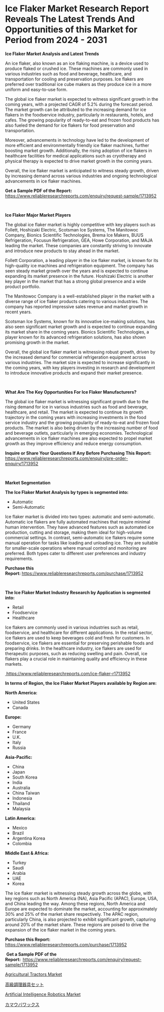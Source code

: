 <p><h1>Ice Flaker Market Research Report Reveals The Latest Trends And Opportunities of this Market for Period from 2024 - 2031</h1></p><p><strong>Ice Flaker Market Analysis and Latest Trends</strong></p>
<p><p>An ice flaker, also known as an ice flaking machine, is a device used to produce flaked or crushed ice. These machines are commonly used in various industries such as food and beverage, healthcare, and transportation for cooling and preservation purposes. Ice flakers are preferred over traditional ice cube makers as they produce ice in a more uniform and easy-to-use form.</p><p>The global ice flaker market is expected to witness significant growth in the coming years, with a projected CAGR of 5.2% during the forecast period. The market growth can be attributed to the increasing demand for ice flakers in the foodservice industry, particularly in restaurants, hotels, and cafes. The growing popularity of ready-to-eat and frozen food products has also fueled the demand for ice flakers for food preservation and transportation.</p><p>Moreover, advancements in technology have led to the development of more efficient and environmentally friendly ice flaker machines, further boosting market growth. Additionally, the rising adoption of ice flakers in healthcare facilities for medical applications such as cryotherapy and physical therapy is expected to drive market growth in the coming years.</p><p>Overall, the ice flaker market is anticipated to witness steady growth, driven by increasing demand across various industries and ongoing technological advancements in ice flaker machines.</p></p>
<p><strong>Get a Sample PDF of the Report:&nbsp;</strong> <a href="https://www.reliableresearchreports.com/enquiry/request-sample/1713952">https://www.reliableresearchreports.com/enquiry/request-sample/1713952</a></p>
<p>&nbsp;</p>
<p><strong>Ice Flaker Major Market Players</strong></p>
<p><p>The global ice flaker market is highly competitive with key players such as Follett, Hoshizaki Electric, Scotsman Ice Systems, The Manitowoc Company, Bionics Scientific Technologies, Brema Ice Makers, BUUS Refrigeration, Focusun Refrigeration, GEA, Howe Corporation, and MAJA leading the market. These companies are constantly striving to innovate and introduce new products to stay ahead in the market.</p><p>Follett Corporation, a leading player in the ice flaker market, is known for its high-quality ice machines and refrigeration equipment. The company has seen steady market growth over the years and is expected to continue expanding its market presence in the future. Hoshizaki Electric is another key player in the market that has a strong global presence and a wide product portfolio.</p><p>The Manitowoc Company is a well-established player in the market with a diverse range of ice flaker products catering to various industries. The company has reported impressive sales revenue and market growth in recent years.</p><p>Scotsman Ice Systems, known for its innovative ice-making solutions, has also seen significant market growth and is expected to continue expanding its market share in the coming years. Bionics Scientific Technologies, a player known for its advanced refrigeration solutions, has also shown promising growth in the market.</p><p>Overall, the global ice flaker market is witnessing robust growth, driven by the increased demand for commercial refrigeration equipment across various industries. The market size is expected to increase significantly in the coming years, with key players investing in research and development to introduce innovative products and expand their market presence.</p></p>
<p>&nbsp;</p>
<p><strong>What Are The Key Opportunities For Ice Flaker Manufacturers?</strong></p>
<p><p>The global ice flaker market is witnessing significant growth due to the rising demand for ice in various industries such as food and beverage, healthcare, and retail. The market is expected to continue its growth trajectory in the coming years with increasing investments in the food service industry and the growing popularity of ready-to-eat and frozen food products. The market is also being driven by the increasing number of food and beverage outlets, particularly in emerging economies. Technological advancements in ice flaker machines are also expected to propel market growth as they improve efficiency and reduce energy consumption.</p></p>
<p><strong>Inquire or Share Your Questions If Any Before Purchasing This Report:</strong> <a href="https://www.reliableresearchreports.com/enquiry/pre-order-enquiry/1713952">https://www.reliableresearchreports.com/enquiry/pre-order-enquiry/1713952</a></p>
<p>&nbsp;</p>
<p><strong>Market Segmentation</strong></p>
<p><strong>The Ice Flaker Market Analysis by types is segmented into:</strong></p>
<p><ul><li>Automatic</li><li>Semi-Automatic</li></ul></p>
<p><p>Ice flaker market is divided into two types: automatic and semi-automatic. Automatic ice flakers are fully automated machines that require minimal human intervention. They have advanced features such as automated ice production, cutting and storage, making them ideal for high-volume commercial settings. In contrast, semi-automatic ice flakers require some manual operation for tasks like loading and unloading ice. They are suitable for smaller-scale operations where manual control and monitoring are preferred. Both types cater to different user preferences and industry requirements.</p></p>
<p><strong>Purchase this Report:&nbsp;</strong><a href="https://www.reliableresearchreports.com/purchase/1713952">https://www.reliableresearchreports.com/purchase/1713952</a></p>
<p>&nbsp;</p>
<p><strong>The Ice Flaker Market Industry Research by Application is segmented into:</strong></p>
<p><ul><li>Retail</li><li>Foodservice</li><li>Healthcare</li></ul></p>
<p><p>Ice flakers are commonly used in various industries such as retail, foodservice, and healthcare for different applications. In the retail sector, ice flakers are used to keep beverages cold and fresh for customers. In foodservice, ice flakers are essential for preserving perishable foods and preparing drinks. In the healthcare industry, ice flakers are used for therapeutic purposes, such as reducing swelling and pain. Overall, ice flakers play a crucial role in maintaining quality and efficiency in these markets.</p></p>
<p><a href="https://www.reliableresearchreports.com/ice-flaker-r1713952">&nbsp;https://www.reliableresearchreports.com/ice-flaker-r1713952</a></p>
<p><strong>In terms of Region, the Ice Flaker Market Players available by Region are:</strong></p>
<p>
    <p> <strong> North America: </strong>
        <ul>
            <li>United States</li>
            <li>Canada</li>
        </ul>
        </p> 
    <p> <strong> Europe: </strong>
        <ul>
            <li>Germany</li>
            <li>France</li>
            <li>U.K.</li>
            <li>Italy</li>
            <li>Russia</li>
        </ul>
        </p> 
    <p> <strong> Asia-Pacific: </strong>
        <ul>
            <li>China</li>
            <li>Japan</li>
            <li>South Korea</li>
            <li>India</li>
            <li>Australia</li>
            <li>China Taiwan</li>
            <li>Indonesia</li>
            <li>Thailand</li>
            <li>Malaysia</li>
        </ul>
        </p> 
    <p> <strong> Latin America: </strong>
        <ul>
            <li>Mexico</li>
            <li>Brazil</li>
            <li>Argentina Korea</li>
            <li>Colombia</li>
        </ul>
        </p> 
    <p> <strong> Middle East & Africa: </strong>
        <ul>
            <li>Turkey</li>
            <li>Saudi</li>
            <li>Arabia</li>
            <li>UAE</li>
            <li>Korea</li>
        </ul>
    </p>
    </p>
<p><p>The ice flaker market is witnessing steady growth across the globe, with key regions such as North America (NA), Asia Pacific (APAC), Europe, USA, and China leading the way. Among these regions, North America and Europe are expected to dominate the market, accounting for approximately 30% and 25% of the market share respectively. The APAC region, particularly China, is also projected to exhibit significant growth, capturing around 20% of the market share. These regions are poised to drive the expansion of the ice flaker market in the coming years.</p></p>
<p><strong>Purchase this Report: </strong><a href="https://www.reliableresearchreports.com/purchase/1713952">https://www.reliableresearchreports.com/purchase/1713952</a></p>
<p>&nbsp;<strong>Get a Sample PDF of the Report:&nbsp;&nbsp;</strong><a href="https://www.reliableresearchreports.com/enquiry/request-sample/1713952">https://www.reliableresearchreports.com/enquiry/request-sample/1713952</a></p>
<p><strong></strong></p>
<p><p><a href="https://github.com/santosh758595/Market-Research-Report-List-4/blob/main/agricultural-tractors-market.md">Agricultural Tractors Market</a></p><p><a href="https://github.com/KaydenJohns1964/Market-Research-Report-List-1/blob/main/475576333923.md">高級調理器具セット</a></p><p><a href="https://github.com/elizabethdagraca/Market-Research-Report-List-3/blob/main/artificial-intelligence-robotics-market.md">Artificial Intelligence Robotics Market</a></p><p><a href="https://github.com/marbadji/Market-Research-Report-List-1/blob/main/405283933922.md">カマウバワックス</a></p></p>